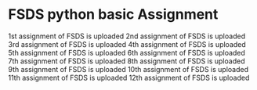 # FSDS python basic Assignment
1st assignment of FSDS is uploaded
2nd assignment of FSDS is uploaded
3rd assignment of FSDS is uploaded
4th assignment of FSDS is uploaded
5th assignment of FSDS is uploaded
6th assignment of FSDS is uploaded
7th assignment of FSDS is uploaded
8th assignment of FSDS is uploaded
9th assignment of FSDS is uploaded
10th assignment of FSDS is uploaded
11th assignment of FSDS is uploaded
12th assignment of FSDS is uploaded
